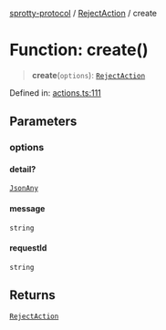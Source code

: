 
[sprotty-protocol](../globals) / [RejectAction](../Namespace.RejectAction) / create

# Function: create()

> **create**(`options`): [`RejectAction`](../Interface.RejectAction)

Defined in: [actions.ts:111](https://github.com/eclipse-sprotty/sprotty/blob/f9b2433481cc27a1ac0c92d525a92039ae7f6c76/packages/sprotty-protocol/src/actions.ts#L111)

## Parameters

### options

#### detail?

[`JsonAny`](../TypeAlias.JsonAny)

#### message

`string`

#### requestId

`string`

## Returns

[`RejectAction`](../Interface.RejectAction)
